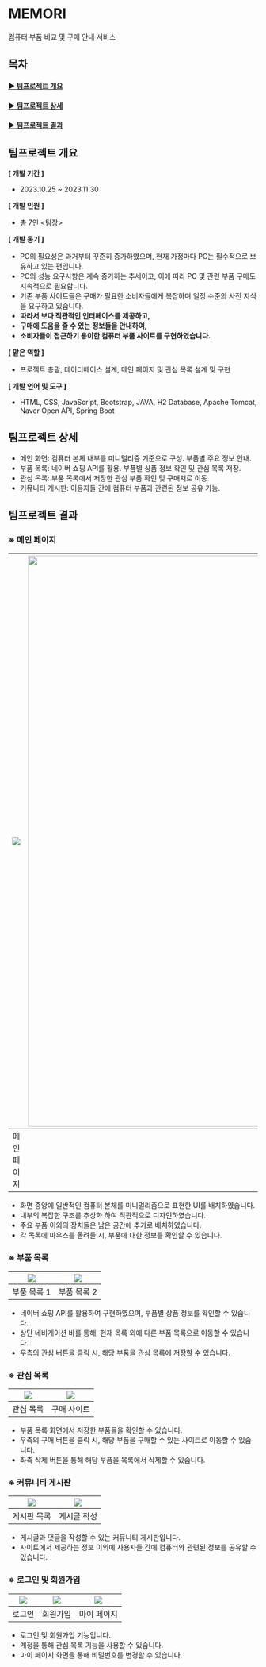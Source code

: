 # MEMORI 
컴퓨터 부품 비교 및 구매 안내 서비스

## 목차
#### [▶ 팀프로젝트 개요](#팀프로젝트-개요)   
#### [▶ 팀프로젝트 상세](#팀프로젝트-상세)   
#### [▶ 팀프로젝트 결과](#팀프로젝트-결과)

## 팀프로젝트 개요
**[ 개발 기간 ]**   
- 2023.10.25 ~ 2023.11.30

**[ 개발 인원 ]**
- 총 7인 <팀장>

**[ 개발 동기 ]**
- PC의 필요성은 과거부터 꾸준히 증가하였으며, 현재 가정마다 PC는 필수적으로 보유하고 있는 편입니다.
- PC의 성능 요구사항은 계속 증가하는 추세이고, 이에 따라 PC 및 관련 부품 구매도 지속적으로 필요합니다.
- 기존 부품 사이트들은 구매가 필요한 소비자들에게 복잡하며 일정 수준의 사전 지식을 요구하고 있습니다.
- **따라서 보다 직관적인 인터페이스를 제공하고,**
- **구매에 도움을 줄 수 있는 정보들을 안내하여,**
- **소비자들이 접근하기 용이한 컴퓨터 부품 사이트를 구현하였습니다.**

**[ 맡은 역할 ]**
- 프로젝트 총괄, 데이터베이스 설계, 메인 페이지 및 관심 목록 설계 및 구현

**[ 개발 언어 및 도구 ]**
- HTML, CSS, JavaScript, Bootstrap, JAVA, H2 Database, Apache Tomcat, Naver Open API, Spring Boot

## 팀프로젝트 상세
- 메인 화면: 컴퓨터 본체 내부를 미니멀리즘 기준으로 구성. 부품별 주요 정보 안내.
- 부품 목록: 네이버 쇼핑 API를 활용. 부품별 상품 정보 확인 및 관심 목록 저장.
- 관심 목록: 부품 목록에서 저장한 관심 부품 확인 및 구매처로 이동.
- 커뮤니티 게시판: 이용자들 간에 컴퓨터 부품과 관련된 정보 공유 가능.

## 팀프로젝트 결과
### ※ 메인 페이지
|<img src="https://github.com/user-attachments/assets/00803690-8bff-467a-9e5e-0a7140b9d2f1" />|<img src="https://github.com/user-attachments/assets/2d432d97-74df-4aab-a494-8fb9b091d310" width="1150" />|<img src="https://github.com/user-attachments/assets/4539726d-1e41-415f-b66a-91ab2dd67d26" />|
|:---:|:---:|:---:|
| 메인 페이지 | 컴퓨터 본체 | 미니멀리즘 |

- 화면 중앙에 일반적인 컴퓨터 본체를 미니멀리즘으로 표현한 UI를 배치하였습니다.
- 내부의 복잡한 구조를 추상화 하여 직관적으로 디자인하였습니다.
- 주요 부품 이외의 장치들은 남은 공간에 추가로 배치하였습니다.
- 각 목록에 마우스를 올려둘 시, 부품에 대한 정보를 확인할 수 있습니다.

### ※ 부품 목록
|<img src="https://github.com/user-attachments/assets/6642a0ca-7055-44a3-b98a-73709c2d28bb" />|<img src="https://github.com/user-attachments/assets/296e9128-e4d8-450c-a6e2-0571c9cff75c" />|
|:---:|:---:|
| 부품 목록 1 | 부품 목록 2 |

- 네이버 쇼핑 API를 활용하여 구현하였으며, 부품별 상품 정보를 확인할 수 있습니다.
- 상단 네비게이션 바를 통해, 현재 목록 외에 다른 부품 목록으로 이동할 수 있습니다.
- 우측의 관심 버튼을 클릭 시, 해당 부품을 관심 목록에 저장할 수 있습니다.

### ※ 관심 목록
|<img src="https://github.com/user-attachments/assets/0fac5665-f8b0-48b1-ba6d-af372d53137d" />|<img src="https://github.com/user-attachments/assets/9c0273de-28ed-463d-9073-c51ca3e52104" />|
|:---:|:---:|
| 관심 목록 | 구매 사이트 |

- 부품 목록 화면에서 저장한 부품들을 확인할 수 있습니다.
- 우측의 구매 버튼을 클릭 시, 해당 부품을 구매할 수 있는 사이트로 이동할 수 있습니다.
- 좌측 삭제 버튼을 통해 해당 부품을 목록에서 삭제할 수 있습니다.

### ※ 커뮤니티 게시판
|<img src="https://github.com/user-attachments/assets/760d1a1f-e132-4810-aeee-e002e88b08dd" />|<img src="https://github.com/user-attachments/assets/1c5788f9-a341-43fd-8cbf-c59415ab6c93" />|
|:---:|:---:|
| 게시판 목록 | 게시글 작성 |

- 게시글과 댓글을 작성할 수 있는 커뮤니티 게시판입니다.
- 사이트에서 제공하는 정보 이외에 사용자들 간에 컴퓨터와 관련된 정보를 공유할 수 있습니다.

### ※ 로그인 및 회원가입
|<img src="https://github.com/user-attachments/assets/c0a608e0-cfdf-447c-8f5c-2132657b8e9c" />|<img src="https://github.com/user-attachments/assets/25834ad4-92fb-41f4-91f7-3165f9043503" />|<img src="https://github.com/user-attachments/assets/7793bcf3-ab94-407b-bf86-1a417afba13d" />|
|:---:|:---:|:---:|
| 로그인 | 회원가입 | 마이 페이지 |

- 로그인 및 회원가입 기능입니다.
- 계정을 통해 관심 목록 기능을 사용할 수 있습니다.
- 마이 페이지 화면을 통해 비밀번호를 변경할 수 있습니다.
